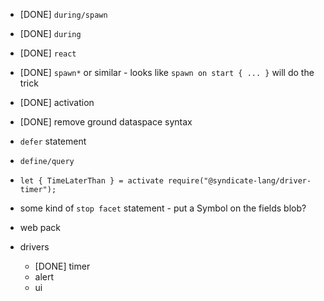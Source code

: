  - [DONE] `during/spawn`
 - [DONE] `during`
 - [DONE] `react`
 - [DONE] `spawn*` or similar - looks like `spawn on start { ... }` will do the trick
 - [DONE] activation
 - [DONE] remove ground dataspace syntax
 - `defer` statement
 - `define/query`
 - `let { TimeLaterThan } = activate require("@syndicate-lang/driver-timer");`
 - some kind of `stop facet` statement - put a Symbol on the fields blob?
 - web pack

 - drivers
    - [DONE] timer
    - alert
    - ui
